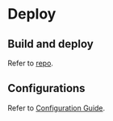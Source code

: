 # Deploy

## Build and deploy

Refer to [repo](https://github.com/mosip/registration/tree/release-1.2.0).

## Configurations

Refer to [Configuration Guide](https://github.com/mosip/registration/blob/release-1.2.0/docs/configuration.md).
